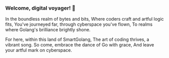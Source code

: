 ### Welcome, digital voyager! 👋

In the boundless realm of bytes and bits,
Where coders craft and artful logic fits,
You've journeyed far, through cyberspace you've flown,
To realms where Golang's brilliance brightly shone.

For here, within this land of SmartGolang,
The art of coding thrives, a vibrant song.
So come, embrace the dance of Go with grace,
And leave your artful mark on cyberspace.



<!--
**smartgolang/smartgolang** is a ✨ _special_ ✨ repository because its `README.md` (this file) appears on your GitHub profile.

Here are some ideas to get you started:

- 🔭 I’m currently working on ...
- 🌱 I’m currently learning ...
- 👯 I’m looking to collaborate on ...
- 🤔 I’m looking for help with ...
- 💬 Ask me about ...
- 📫 How to reach me: ...
- 😄 Pronouns: ...
- ⚡ Fun fact: ...
-->
